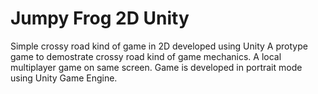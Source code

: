 # Jumpy Frog 2D Unity
Simple crossy road kind of game in 2D developed using Unity 
A protype game to demostrate crossy road kind of game mechanics. A local multiplayer game on same screen.
Game is developed in portrait mode using Unity Game Engine.

